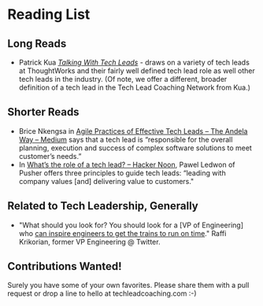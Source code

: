 # Reading List

## Long Reads

* Patrick Kua *[Talking With Tech Leads](https://www.amazon.com/dp/B014Q2C4M4/)* - draws on a variety of tech leads at ThoughtWorks and their fairly well defined tech lead role as well other tech leads in the industry. (Of note, we offer a different, broader definition of a tech lead in the Tech Lead Coaching Network from Kua.)

## Shorter Reads

* Brice Nkengsa in [Agile Practices of Effective Tech Leads – The Andela Way – Medium](https://medium.com/the-andela-way/agile-practices-of-effective-tech-leads-888c46eb1710) says that a tech lead is “responsible for the overall planning, execution and success of complex software solutions to meet customer’s needs.”
* In [What’s the role of a tech lead? – Hacker Noon](https://hackernoon.com/whats-the-role-of-a-tech-lead-7725b47104b7), Pawel Ledwon of Pusher offers three principles to guide tech leads: “leading with company values [and] delivering value to customers."

## Related to Tech Leadership, Generally
* "What should you look for? You should look for a [VP of Engineering] who [can inspire engineers to get the trains to run on time](https://medium.com/@raffi/what-does-a-vp-of-engineering-do-again-553817fbbf2a)." Raffi Krikorian, former VP Engineering @ Twitter.

## Contributions Wanted!

Surely you have some of your own favorites. Please share them with a pull request or drop a line to hello at techleadcoaching.com :-)
